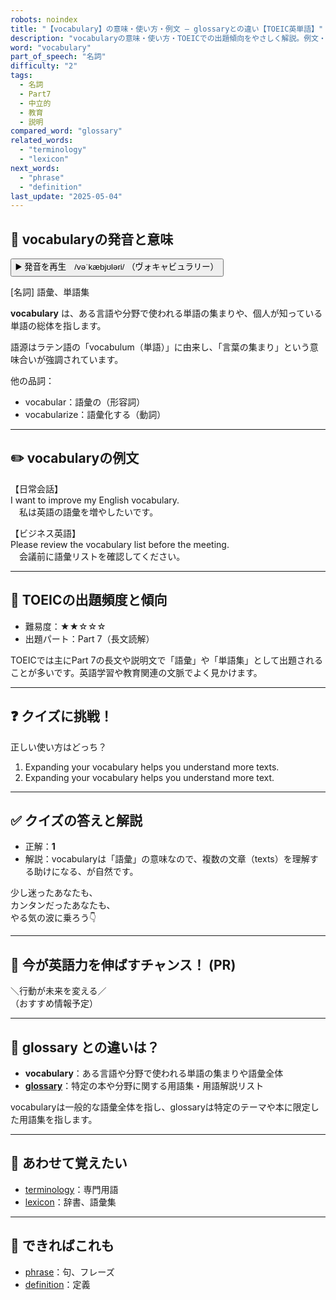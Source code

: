 ```yaml
---
robots: noindex
title: "【vocabulary】の意味・使い方・例文 ― glossaryとの違い【TOEIC英単語】"
description: "vocabularyの意味・使い方・TOEICでの出題傾向をやさしく解説。例文・クイズ付きでglossaryとの違いもわかりやすく学べます。"
word: "vocabulary"
part_of_speech: "名詞"
difficulty: "2"
tags:
  - 名詞
  - Part7
  - 中立的
  - 教育
  - 説明
compared_word: "glossary"
related_words:
  - "terminology"
  - "lexicon"
next_words:
  - "phrase"
  - "definition"
last_update: "2025-05-04"
---
```


## 🔰 vocabularyの発音と意味

<button class="play-audio" onclick="playTTS('vocabulary')">
  <span class="play-audio-main">
    ▶️ 発音を再生　/vəˈkæbjʊləri/
  </span>
  <span class="play-audio-sub">
    （ヴォキャビュラリー）
  </span>
</button>

[名詞] 語彙、単語集

**vocabulary** は、ある言語や分野で使われる単語の集まりや、個人が知っている単語の総体を指します。

語源はラテン語の「vocabulum（単語）」に由来し、「言葉の集まり」という意味合いが強調されています。

他の品詞：  
- vocabular：語彙の（形容詞）
- vocabularize：語彙化する（動詞）

---

## ✏️ vocabularyの例文

【日常会話】  
I want to improve my English vocabulary.  
　私は英語の語彙を増やしたいです。

【ビジネス英語】  
Please review the vocabulary list before the meeting.  
　会議前に語彙リストを確認してください。

---

## 🎯 TOEICの出題頻度と傾向

- 難易度：★★☆☆☆
- 出題パート：Part 7（長文読解）

TOEICでは主にPart 7の長文や説明文で「語彙」や「単語集」として出題されることが多いです。英語学習や教育関連の文脈でよく見かけます。

---

## ❓ クイズに挑戦！

正しい使い方はどっち？

1. Expanding your vocabulary helps you understand more texts.  
2. Expanding your vocabulary helps you understand more text.

---

## ✅ クイズの答えと解説

- 正解：**1**
- 解説：vocabularyは「語彙」の意味なので、複数の文章（texts）を理解する助けになる、が自然です。

少し迷ったあなたも、  
カンタンだったあなたも、  
やる気の波に乗ろう👇️

---

## 🚀 今が英語力を伸ばすチャンス！ (PR)

<div class="info-center">
＼行動が未来を変える／<br>  
（おすすめ情報予定）
</div>

---

## 🤔  glossary との違いは？

- **vocabulary**：ある言語や分野で使われる単語の集まりや語彙全体
- **[glossary](/glossary)**：特定の本や分野に関する用語集・用語解説リスト

vocabularyは一般的な語彙全体を指し、glossaryは特定のテーマや本に限定した用語集を指します。

---

## 🧩 あわせて覚えたい

- [terminology](/terminology)：専門用語
- [lexicon](/lexicon)：辞書、語彙集

---

## 📖 できればこれも

- [phrase](/phrase)：句、フレーズ
- [definition](/definition)：定義

<!-- cvid: aid37_bid14 -->
